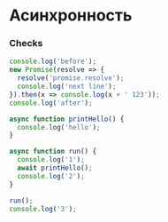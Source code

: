 # Асинхронность

### Checks

```javascript
console.log('before');
new Promise(resolve => {
  resolve('promise.resolve');
  console.log('next line');
}).then(x => console.log(x + ' 123'));
console.log('after');
```

```javascript
async function printHello() {
  console.log('hello');
}

async function run() {
  console.log('1');
  await printHello();
  console.log('2');
}

run();
console.log('3');
```
